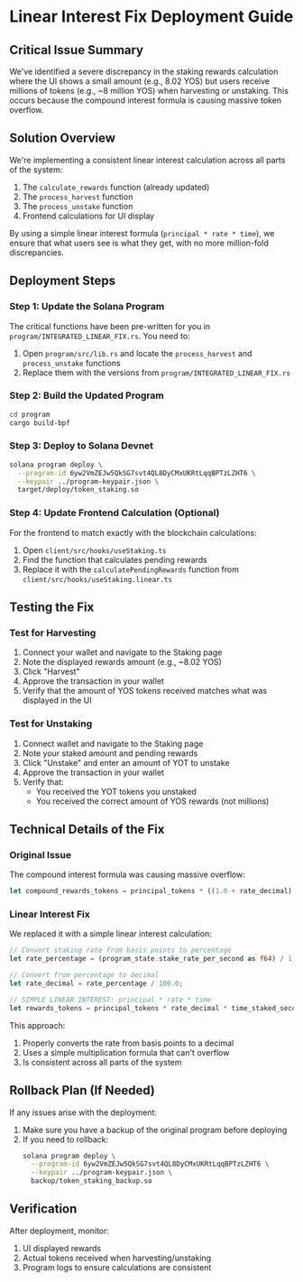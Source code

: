 # Linear Interest Fix Deployment Guide

## Critical Issue Summary

We've identified a severe discrepancy in the staking rewards calculation where the UI shows a small amount (e.g., 8.02 YOS) but users receive millions of tokens (e.g., ~8 million YOS) when harvesting or unstaking. This occurs because the compound interest formula is causing massive token overflow.

## Solution Overview

We're implementing a consistent linear interest calculation across all parts of the system:

1. The `calculate_rewards` function (already updated)
2. The `process_harvest` function
3. The `process_unstake` function 
4. Frontend calculations for UI display

By using a simple linear interest formula (`principal * rate * time`), we ensure that what users see is what they get, with no more million-fold discrepancies.

## Deployment Steps

### Step 1: Update the Solana Program

The critical functions have been pre-written for you in `program/INTEGRATED_LINEAR_FIX.rs`. You need to:

1. Open `program/src/lib.rs` and locate the `process_harvest` and `process_unstake` functions
2. Replace them with the versions from `program/INTEGRATED_LINEAR_FIX.rs`

### Step 2: Build the Updated Program

```bash
cd program
cargo build-bpf
```

### Step 3: Deploy to Solana Devnet

```bash
solana program deploy \
  --program-id 6yw2VmZEJw5QkSG7svt4QL8DyCMxUKRtLqqBPTzLZHT6 \
  --keypair ../program-keypair.json \
  target/deploy/token_staking.so
```

### Step 4: Update Frontend Calculation (Optional)

For the frontend to match exactly with the blockchain calculations:

1. Open `client/src/hooks/useStaking.ts`
2. Find the function that calculates pending rewards
3. Replace it with the `calculatePendingRewards` function from `client/src/hooks/useStaking.linear.ts`

## Testing the Fix

### Test for Harvesting

1. Connect your wallet and navigate to the Staking page
2. Note the displayed rewards amount (e.g., ~8.02 YOS)
3. Click "Harvest"
4. Approve the transaction in your wallet
5. Verify that the amount of YOS tokens received matches what was displayed in the UI

### Test for Unstaking

1. Connect wallet and navigate to the Staking page
2. Note your staked amount and pending rewards
3. Click "Unstake" and enter an amount of YOT to unstake
4. Approve the transaction in your wallet
5. Verify that:
   - You received the YOT tokens you unstaked
   - You received the correct amount of YOS rewards (not millions)

## Technical Details of the Fix

### Original Issue

The compound interest formula was causing massive overflow:
```rust
let compound_rewards_tokens = principal_tokens * ((1.0 + rate_decimal).powf(time_staked_seconds as f64) - 1.0);
```

### Linear Interest Fix

We replaced it with a simple linear interest calculation:
```rust
// Convert staking rate from basis points to percentage
let rate_percentage = (program_state.stake_rate_per_second as f64) / 1_000_000.0;

// Convert from percentage to decimal
let rate_decimal = rate_percentage / 100.0;

// SIMPLE LINEAR INTEREST: principal * rate * time
let rewards_tokens = principal_tokens * rate_decimal * time_staked_seconds as f64;
```

This approach:
1. Properly converts the rate from basis points to a decimal
2. Uses a simple multiplication formula that can't overflow
3. Is consistent across all parts of the system

## Rollback Plan (If Needed)

If any issues arise with the deployment:

1. Make sure you have a backup of the original program before deploying
2. If you need to rollback:
   ```bash
   solana program deploy \
     --program-id 6yw2VmZEJw5QkSG7svt4QL8DyCMxUKRtLqqBPTzLZHT6 \
     --keypair ../program-keypair.json \
     backup/token_staking_backup.so
   ```

## Verification

After deployment, monitor:
1. UI displayed rewards
2. Actual tokens received when harvesting/unstaking
3. Program logs to ensure calculations are consistent